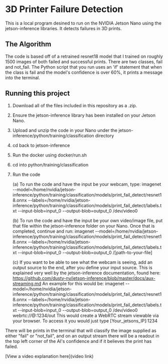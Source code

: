 # 3D Printer Failure Detection

This is a local program desined to run on the NVIDIA Jetson Nano using the jetson-inference libraries. It detects failures in 3D prints.

## The Algorithm

The code is based off of a retrained resnet18 model that I trained on roughly 1500 images of both failed and successful prints. There are two classes, fail and not_fail. The Python script that you run uses an 'if' statement that when the class is fail and the model's confidence is over 60%, it prints a message into the terminal.

## Running this project

1. Download all of the files included in this repository as a .zip.
2. Ensure the jetson-inference library has been installed on your Jetson Nano.
3. Upload and unzip the code in your Nano under the jetson-inference/python/training/classification directory
4. cd back to jetson-inference
5. Run the docker using docker/run.sh
6. cd into python/training/classification
7. Run the code
        
   (a) To run the code and have the input be your webcam, type: imagenet --model=/home/nvidia/jetson-inference/python/training/classification/models/print_fail_detect/resnet18.onnx --labels=/home/nvidia/jetson-inference/python/training/classification/models/print_fail_detect/labels.txt --input-blob=input_0 --output-blob=output_0 /dev/video0
        
   (b) To run the code and have the input be your own video/image file, put that file within the jetson-inference folder on your Nano. Once that is completed, continue and run: imagenet --model=/home/nvidia/jetson-inference/python/training/classification/models/print_fail_detect/resnet18.onnx --labels=/home/nvidia/jetson-inference/python/training/classification/models/print_fail_detect/labels.txt --input-blob=input_0 --output-blob=output_0 /[path-to-your-file]

   (c) If you want to be able to see what the webcam is seeing, add an output source to the end, after you define your input source. This is explained very well by the jetson-inference documentation, found here: https://github.com/dusty-nv/jetson-inference/blob/master/docs/aux-streaming.md
   An example for this would be: imagenet --model=/home/nvidia/jetson-inference/python/training/classification/models/print_fail_detect/resnet18.onnx --labels=/home/nvidia/jetson-inference/python/training/classification/models/print_fail_detect/labels.txt --input-blob=input_0 --output-blob=output_0 /dev/video0 webrtc://@:1234/out
   This would create a WebRTC stream viewable via your browser. To access it you would just type [Your_jetsons_IP]:1234 
        
There will be prints in the terminal that will classify the image supplied as either "fail" or "not_fail", and on an output stream there will be a readout in the top left corner of the AI's confidence and if it believes the print has failed.

[View a video explanation here](video link)
